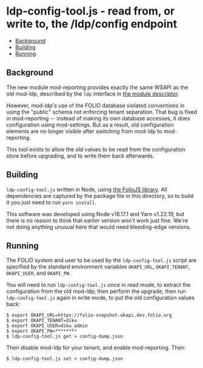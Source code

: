 # ldp-config-tool.js - read from, or write to, the /ldp/config endpoint

<!-- md2toc -l 2 README.md -->
* [Background](#background)
* [Building](#building)
* [Running](#running)


## Background

The new module mod-reporting provides exactly the same WSAPI as the old mod-ldp, described by the `ldp` interface in [the module descriptor](../descriptors/ModuleDescriptor-template.json).

However, mod-ldp's use of the FOLIO database violated conventions in using the "public" schema not enforcing tenant separation. That bug is fixed in mod-reporting -- instead of making its own database accesses, it does configuration using mod-settings. But as a result, old configuration elements are no longer visible after switching from mod-ldp to mod-reporting.

This tool exists to allow the old values to be read from the configuration store before upgrading, and to write them back afterwards.


## Building

`ldp-config-tool.js` written in Node, using [the FolioJS library](https://github.com/indexdata/foliojs). All dependencies are captured by the package file in this directory, so to build it you just need to run `yarn install`.

This software was developed using Node v18.17.1 and Yarn v1.22.19, but there is no reason to think that earlier version won't work just fine. We're not doing anything unusual here that would need bleeding-edge versions.


## Running

The FOLIO system and user to be used by the `ldp-config-tool.js` script are specified by the standard environment variables
`OKAPI_URL`,
`OKAPI_TENANT`,
`OKAPI_USER`,
and
`OKAPI_PW`.

You will need to run `ldp-config-tool.js` once in read mode, to extract the configuration from the old mod-ldp; then perform the upgrade; then run `ldp-config-tool.js` again in write mode, to put the old configuration values back:
```
$ export OKAPI_URL=https://folio-snapshot-okapi.dev.folio.org
$ export OKAPI_TENANT=diku
$ export OKAPI_USER=diku_admin
$ export OKAPI_PW=********
$ ldp-config-tool.js get > config-dump.json
```
Then disable mod-ldp for your tenant, and enable mod-reporting. Then:
```
$ ldp-config-tool.js set < config-dump.json
```


<!--
env OKAPI_URL=https://folio-snapshot-okapi.dev.folio.org OKAPI_TENANT=diku OKAPI_USER=diku_admin OKAPI_PW= LOGCAT=auth,op,status ./ldp-config-tool.js get
-->
